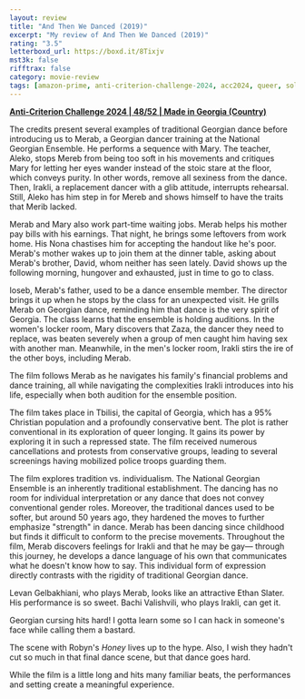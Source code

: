 ```yaml
---
layout: review
title: "And Then We Danced (2019)"
excerpt: "My review of And Then We Danced (2019)"
rating: "3.5"
letterboxd_url: https://boxd.it/8Tixjv
mst3k: false
rifftrax: false
category: movie-review
tags: [amazon-prime, anti-criterion-challenge-2024, acc2024, queer, solidarity]
---
```


<b><a href="https://boxd.it/qBmUY" target="_blank" rel="noopener">Anti-Criterion Challenge 2024 | 48/52 | Made in Georgia (Country)</a></b>

The credits present several examples of traditional Georgian dance before introducing us to Merab, a Georgian dancer training at the National Georgian Ensemble. He performs a sequence with Mary. The teacher, Aleko, stops Mereb from being too soft in his movements and critiques Mary for letting her eyes wander instead of the stoic stare at the floor, which conveys purity. In other words, remove all sexiness from the dance. Then, Irakli, a replacement dancer with a glib attitude, interrupts rehearsal. Still, Aleko has him step in for Mereb and shows himself to have the traits that Merib lacked.

Merab and Mary also work part-time waiting jobs. Merab helps his mother pay bills with his earnings. That night, he brings some leftovers from work home. His Nona chastises him for accepting the handout like he's poor. Merab's mother wakes up to join them at the dinner table, asking about Merab's brother, David, whom neither has seen lately. David shows up the following morning, hungover and exhausted, just in time to go to class.

Ioseb, Merab's father, used to be a dance ensemble member. The director brings it up when he stops by the class for an unexpected visit. He grills Merab on Georgian dance, reminding him that dance is the very spirit of Georgia. The class learns that the ensemble is holding auditions. In the women's locker room, Mary discovers that Zaza, the dancer they need to replace, was beaten severely when a group of men caught him having sex with another man. Meanwhile, in the men's locker room, Irakli stirs the ire of the other boys, including Merab.

The film follows Merab as he navigates his family's financial problems and dance training, all while navigating the complexities Irakli introduces into his life, especially when both audition for the ensemble position.

The film takes place in Tbilisi, the capital of Georgia, which has a 95% Christian population and a profoundly conservative bent. The plot is rather conventional in its exploration of queer longing. It gains its power by exploring it in such a repressed state. The film received numerous cancellations and protests from conservative groups, leading to several screenings having mobilized police troops guarding them.

The film explores tradition vs. individualism. The National Georgian Ensemble is an inherently traditional establishment. The dancing has no room for individual interpretation or any dance that does not convey conventional gender roles. Moreover, the traditional dances used to be softer, but around 50 years ago, they hardened the moves to further emphasize "strength" in dance. Merab has been dancing since childhood but finds it difficult to conform to the precise movements. Throughout the film, Merab discovers feelings for Irakli and that he may be gay— through this journey, he develops a dance language of his own that communicates what he doesn't know how to say. This individual form of expression directly contrasts with the rigidity of traditional Georgian dance.

Levan Gelbakhiani, who plays Merab, looks like an attractive Ethan Slater. His performance is so sweet. Bachi Valishvili, who plays Irakli, can get it.

Georgian cursing hits hard! I gotta learn some so I can hack in someone's face while calling them a bastard.

The scene with Robyn's <i>Honey</i> lives up to the hype. Also, I wish they hadn't cut so much in that final dance scene, but that dance goes hard.

While the film is a little long and hits many familiar beats, the performances and setting create a meaningful experience.
